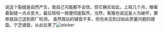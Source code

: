 说这个裂缝是自然产生，我自己可能都不会信，但它确实如此，上班几个月，眼看着裂缝一点点变大，最后轻轻一按便彻底裂开。当然，客服也说这是人为破坏，要修就自己送到原厂检测。
虽然我玩的键盘不多，但也未见到过如此质量问题的键盘。宁芝键盘，从此拉黑了![sticker](aru/53)
